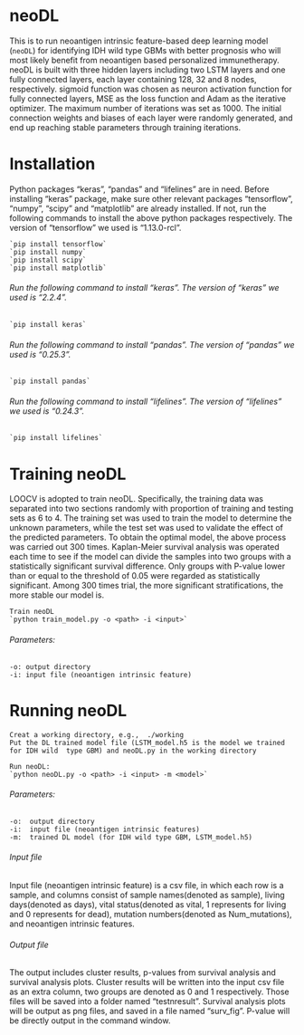 #  neoDL

  This is to run neoantigen intrinsic feature-based deep learning model (`neoDL`) for identifying IDH wild type GBMs with better prognosis who will most likely benefit from neoantigen based personalized immunetherapy. neoDL is built with three hidden layers including two LSTM layers and one fully connected layers, each layer containing 128, 32 and 8 nodes, respectively. sigmoid function was chosen as neuron activation function for fully connected layers, MSE as the loss function and Adam as the iterative optimizer. The maximum number of iterations was set as 1000. The initial connection weights and biases of each layer were randomly generated, and end up reaching stable parameters through training iterations.

#  Installation

  Python packages “keras”, “pandas” and “lifelines” are in need. Before installing “keras” package, make sure other relevant packages “tensorflow”, “numpy”, “scipy” and “matplotlib” are already installed. If not, run the following commands to install the above python packages respectively. The version of “tensorflow” we used is “1.13.0-rcl”.

    `pip install tensorflow`
    `pip install numpy` 
    `pip install scipy`
    `pip install matplotlib`



######  Run the following command to install “keras”. The version of “keras” we used is “2.2.4”.

    `pip install keras`


######  Run the following command to install “pandas”. The version of “pandas” we used is “0.25.3”.

    `pip install pandas`


######  Run the following command to install “lifelines”. The version of “lifelines” we used is “0.24.3”.

    `pip install lifelines`

#  Training neoDL
  LOOCV is adopted to train neoDL. Specifically, the training data was separated into two sections randomly with proportion of training and testing sets as 6 to 4. The training set was used to train the model to determine the unknown parameters, while the test set was used to validate the effect of the predicted parameters. To obtain the optimal model, the above process was carried out 300 times. Kaplan-Meier survival analysis was operated each time to see if the model can divide the samples into two groups with a statistically significant survival difference. Only groups with P-value lower than or equal to the threshold of 0.05 were regarded as statistically significant. Among 300 times trial, the more significant stratifications, the more stable our model is.
  
    Train neoDL
    `python train_model.py -o <path> -i <input>`
    
######  Parameters:
    -o: output directory
    -i: input file (neoantigen intrinsic feature)
  
    

#  Running neoDL
    Creat a working directory, e.g.,  ./working
    Put the DL trained model file (LSTM_model.h5 is the model we trained for IDH wild  type GBM) and neoDL.py in the working directory
    
    Run neoDL:
    `python neoDL.py -o <path> -i <input> -m <model>`
######  Parameters:
    -o:  output directory
    -i:  input file (neoantigen intrinsic features)
    -m:  trained DL model (for IDH wild type GBM, LSTM_model.h5)
    
######  Input file
  Input file (neoantigen intrinsic feature) is a csv file, in which each row is a sample, and columns consist of sample names(denoted as sample), living days(denoted as days), vital status(denoted as vital, 1 represents for living and 0 represents for dead), mutation numbers(denoted as Num_mutations), and neoantigen intrinsic features. 
  
  
######  Output file
  The output includes cluster results, p-values from survival analysis and survival analysis plots. Cluster results will be written into the input csv file as an extra column, two groups are denoted as 0 and 1 respectively. Those files will be saved into a folder named “testnresult”. Survival analysis plots will be output as png files, and saved in a file named “surv_fig”. P-value will be directly output in the command window. 
    

